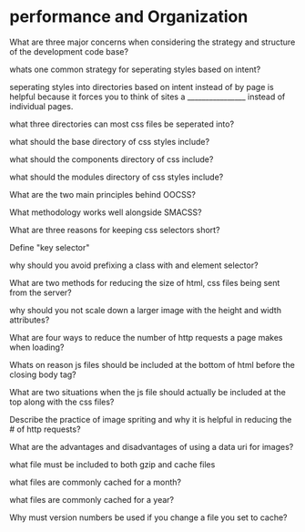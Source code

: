 # performance and Organization

What are three major concerns when considering the strategy and structure of the development code base?

whats one common strategy for seperating styles based on intent?

seperating styles into directories based on intent instead of by page is helpful because it forces you to 
think of sites a ________________ instead of individual pages.

what three directories can most css files be seperated into?

what should the base directory of css styles include?

what should the components directory of css include?

what should the modules directory of css styles include?

What are the two main principles behind OOCSS?

What methodology works well alongside SMACSS?

What are three reasons for keeping css selectors short?

Define "key selector"

why should you avoid prefixing a class with and element selector?

What are two methods for reducing the size of html, css files being sent from the server?

why should you not scale down a larger image with the height and width attributes?

What are four ways to reduce the number of http requests a page makes when loading?

Whats on reason js files should be included at the bottom of html before the closing body tag?

What are two situations when the js file should actually be included at the top along with the css files?

Describe the practice of image spriting and why it is helpful in reducing the # of http requests?

What are the advantages and disadvantages of using a data uri for images?

what file must be included to both gzip and cache files

what files are commonly cached for a month?

what files are commonly cached for a year?

Why must version numbers be used if you change a file you set to cache?
